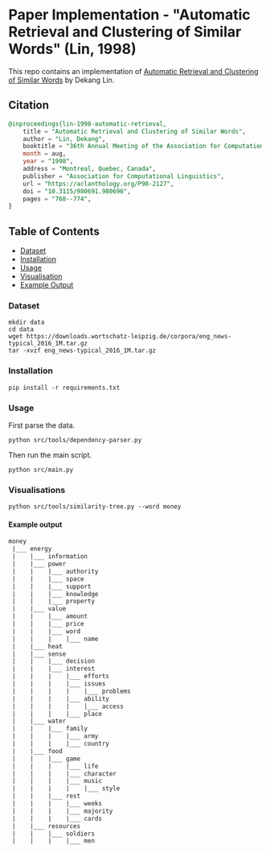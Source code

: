 # Paper Implementation - "Automatic Retrieval and Clustering of Similar Words" (Lin, 1998)

This repo contains an implementation of [Automatic Retrieval and Clustering of Similar Words](https://aclanthology.org/P98-2127/) by Dekang Lin.

## Citation

```sql
@inproceedings{lin-1998-automatic-retrieval,
    title = "Automatic Retrieval and Clustering of Similar Words",
    author = "Lin, Dekang",
    booktitle = "36th Annual Meeting of the Association for Computational Linguistics and 17th International Conference on Computational Linguistics, Volume 2",
    month = aug,
    year = "1998",
    address = "Montreal, Quebec, Canada",
    publisher = "Association for Computational Linguistics",
    url = "https://aclanthology.org/P98-2127",
    doi = "10.3115/980691.980696",
    pages = "768--774",
}
```

## Table of Contents

- [Dataset](#dataset)
- [Installation](#installation)
- [Usage](#usage)
- [Visualisation](#visualisation)
- [Example Output](#example-output)


### Dataset

```
mkdir data
cd data
wget https://downloads.wortschatz-leipzig.de/corpora/eng_news-typical_2016_1M.tar.gz 
tar -xvzf eng_news-typical_2016_1M.tar.gz
```

### Installation

```
pip install -r requirements.txt
```

### Usage

First parse the data.
```
python src/tools/dependency-parser.py
```

Then run the main script.
```
python src/main.py
```

### Visualisations

```
python src/tools/similarity-tree.py --word money
```

#### Example output

```txt
money
 |___ energy
 |    |___ information
 |    |___ power
 |    |    |___ authority
 |    |    |___ space
 |    |    |___ support
 |    |    |___ knowledge
 |    |    |___ property
 |    |___ value
 |    |    |___ amount
 |    |    |___ price
 |    |    |___ word
 |    |    |    |___ name
 |    |___ heat
 |    |___ sense
 |    |    |___ decision
 |    |    |___ interest
 |    |    |    |___ efforts
 |    |    |    |___ issues
 |    |    |    |    |___ problems
 |    |    |    |___ ability
 |    |    |    |    |___ access
 |    |    |    |___ place
 |    |___ water
 |    |    |___ family
 |    |    |    |___ army
 |    |    |    |___ country
 |    |___ food
 |    |    |___ game
 |    |    |    |___ life
 |    |    |    |___ character
 |    |    |    |___ music
 |    |    |    |    |___ style
 |    |    |___ rest
 |    |    |    |___ weeks
 |    |    |    |___ majority
 |    |    |    |___ cards
 |    |___ resources
 |    |    |___ soldiers
 |    |    |    |___ men
```